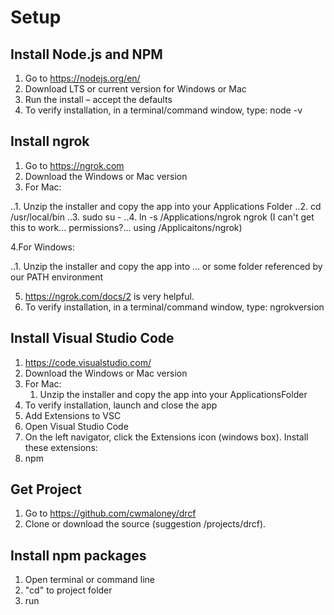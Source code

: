 # Setup

## Install Node.js and NPM
1. Go to <https://nodejs.org/en/>
2. Download LTS or current version for Windows or Mac
3. Run the install – accept the defaults
4. To verify installation, in a terminal/command window, type: node -v

## Install ngrok
1.  Go to <https://ngrok.com>
2.  Download the Windows or Mac version
3.  For Mac:

..1. Unzip the installer and copy the app into your Applications Folder
..2. cd /usr/local/bin
..3. sudo su -
..4. ln -s /Applications/ngrok ngrok (I can't get this to work... permissions?... using /Applicaitons/ngrok)

4.For Windows:

..1.  Unzip the installer and copy the app into … or some folder referenced by our PATH environment

5. <https://ngrok.com/docs/2> is very helpful.
6. To verify installation, in a terminal/command window, type: ngrokversion

## Install Visual Studio Code
1. <https://code.visualstudio.com/>
2. Download the Windows or Mac version
3. For Mac:
    1. Unzip the installer and copy the app into your ApplicationsFolder
4. To verify installation, launch and close the app
5.  Add Extensions to VSC
6.  Open Visual Studio Code
7.  On the left navigator, click the Extensions icon (windows box).
    Install these extensions:
8.  npm


## Get Project
1. Go to <https://github.com/cwmaloney/drcf>
2. Clone or download the source (suggestion /projects/drcf).

## Install npm packages
1. Open terminal or command line
2. "cd" to project folder
3. run


